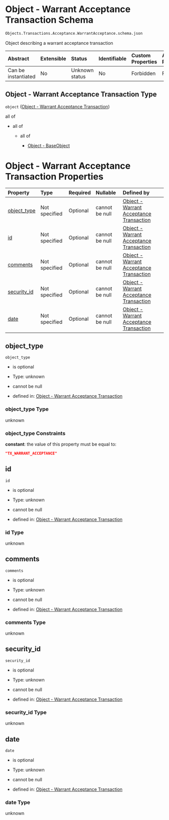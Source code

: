 # Object - Warrant Acceptance Transaction Schema

```txt
Objects.Transactions.Acceptance.WarrantAcceptance.schema.json
```

Object describing a warrant acceptance transaction

| Abstract            | Extensible | Status         | Identifiable | Custom Properties | Additional Properties | Access Restrictions | Defined In                                                                                                                         |
| :------------------ | :--------- | :------------- | :----------- | :---------------- | :-------------------- | :------------------ | :--------------------------------------------------------------------------------------------------------------------------------- |
| Can be instantiated | No         | Unknown status | No           | Forbidden         | Forbidden             | none                | [WarrantAcceptance.schema.json](../../schema/objects/transactions/acceptance/WarrantAcceptance.schema.json "open original schema") |

## Object - Warrant Acceptance Transaction Type

`object` ([Object - Warrant Acceptance Transaction](warrantacceptance.md))

all of

*   all of

    *   all of

        *   [Object - BaseObject](issuer-allof-object---baseobject.md "check type definition")

# Object - Warrant Acceptance Transaction Properties

| Property                    | Type          | Required | Nullable       | Defined by                                                                                                                                                                     |
| :-------------------------- | :------------ | :------- | :------------- | :----------------------------------------------------------------------------------------------------------------------------------------------------------------------------- |
| [object_type](#object_type) | Not specified | Optional | cannot be null | [Object - Warrant Acceptance Transaction](warrantacceptance-properties-object_type.md "Objects.Transactions.Acceptance.WarrantAcceptance.schema.json#/properties/object_type") |
| [id](#id)                   | Not specified | Optional | cannot be null | [Object - Warrant Acceptance Transaction](warrantacceptance-properties-id.md "Objects.Transactions.Acceptance.WarrantAcceptance.schema.json#/properties/id")                   |
| [comments](#comments)       | Not specified | Optional | cannot be null | [Object - Warrant Acceptance Transaction](warrantacceptance-properties-comments.md "Objects.Transactions.Acceptance.WarrantAcceptance.schema.json#/properties/comments")       |
| [security_id](#security_id) | Not specified | Optional | cannot be null | [Object - Warrant Acceptance Transaction](warrantacceptance-properties-security_id.md "Objects.Transactions.Acceptance.WarrantAcceptance.schema.json#/properties/security_id") |
| [date](#date)               | Not specified | Optional | cannot be null | [Object - Warrant Acceptance Transaction](warrantacceptance-properties-date.md "Objects.Transactions.Acceptance.WarrantAcceptance.schema.json#/properties/date")               |

## object_type



`object_type`

*   is optional

*   Type: unknown

*   cannot be null

*   defined in: [Object - Warrant Acceptance Transaction](warrantacceptance-properties-object_type.md "Objects.Transactions.Acceptance.WarrantAcceptance.schema.json#/properties/object_type")

### object_type Type

unknown

### object_type Constraints

**constant**: the value of this property must be equal to:

```json
"TX_WARRANT_ACCEPTANCE"
```

## id



`id`

*   is optional

*   Type: unknown

*   cannot be null

*   defined in: [Object - Warrant Acceptance Transaction](warrantacceptance-properties-id.md "Objects.Transactions.Acceptance.WarrantAcceptance.schema.json#/properties/id")

### id Type

unknown

## comments



`comments`

*   is optional

*   Type: unknown

*   cannot be null

*   defined in: [Object - Warrant Acceptance Transaction](warrantacceptance-properties-comments.md "Objects.Transactions.Acceptance.WarrantAcceptance.schema.json#/properties/comments")

### comments Type

unknown

## security_id



`security_id`

*   is optional

*   Type: unknown

*   cannot be null

*   defined in: [Object - Warrant Acceptance Transaction](warrantacceptance-properties-security_id.md "Objects.Transactions.Acceptance.WarrantAcceptance.schema.json#/properties/security_id")

### security_id Type

unknown

## date



`date`

*   is optional

*   Type: unknown

*   cannot be null

*   defined in: [Object - Warrant Acceptance Transaction](warrantacceptance-properties-date.md "Objects.Transactions.Acceptance.WarrantAcceptance.schema.json#/properties/date")

### date Type

unknown

